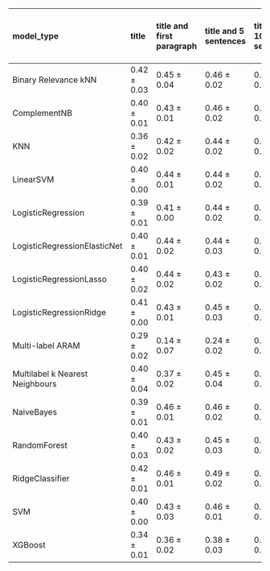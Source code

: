 | model_type                      | title           | title and first paragraph   | title and 5 sentences   | title and 10 sentences   | title and first sentence each paragraph   | raw text            |
|:--------------------------------|:----------------|:----------------------------|:------------------------|:-------------------------|:------------------------------------------|:--------------------|
| Binary Relevance kNN            | 0.42 $\pm$ 0.03 | 0.45 $\pm$ 0.04             | 0.46 $\pm$ 0.02         | 0.48 $\pm$ 0.01          | 0.43 $\pm$ 0.04                           | 0.50 $\pm$ 0.01     |
| ComplementNB                    | 0.40 $\pm$ 0.01 | 0.43 $\pm$ 0.01             | 0.46 $\pm$ 0.02         | 0.50 $\pm$ 0.01          | 0.48 $\pm$ 0.02                           | 0.54 $\pm$ 0.02     |
| KNN                             | 0.36 $\pm$ 0.02 | 0.42 $\pm$ 0.02             | 0.44 $\pm$ 0.02         | 0.45 $\pm$ 0.01          | 0.41 $\pm$ 0.02                           | 0.45 $\pm$ 0.02     |
| LinearSVM                       | 0.40 $\pm$ 0.00 | 0.44 $\pm$ 0.01             | 0.44 $\pm$ 0.02         | 0.49 $\pm$ 0.01          | 0.43 $\pm$ 0.03                           | 0.50 $\pm$ 0.02     |
| LogisticRegression              | 0.39 $\pm$ 0.01 | 0.41 $\pm$ 0.00             | 0.44 $\pm$ 0.02         | 0.49 $\pm$ 0.02          | 0.45 $\pm$ 0.02                           | 0.50 $\pm$ 0.01     |
| LogisticRegressionElasticNet    | 0.40 $\pm$ 0.01 | 0.44 $\pm$ 0.02             | 0.44 $\pm$ 0.03         | 0.49 $\pm$ 0.02          | 0.45 $\pm$ 0.02                           | 0.50 $\pm$ 0.04     |
| LogisticRegressionLasso         | 0.40 $\pm$ 0.02 | 0.44 $\pm$ 0.02             | 0.43 $\pm$ 0.02         | 0.48 $\pm$ 0.03          | 0.45 $\pm$ 0.02                           | 0.49 $\pm$ 0.04     |
| LogisticRegressionRidge         | 0.41 $\pm$ 0.00 | 0.43 $\pm$ 0.01             | 0.45 $\pm$ 0.03         | 0.48 $\pm$ 0.02          | 0.44 $\pm$ 0.01                           | 0.49 $\pm$ 0.02     |
| Multi-label ARAM                | 0.29 $\pm$ 0.02 | 0.14 $\pm$ 0.07             | 0.24 $\pm$ 0.02         | 0.24 $\pm$ 0.03          | 0.24 $\pm$ 0.09                           | 0.28 $\pm$ 0.05     |
| Multilabel k Nearest Neighbours | 0.40 $\pm$ 0.04 | 0.37 $\pm$ 0.02             | 0.45 $\pm$ 0.04         | 0.49 $\pm$ 0.04          | 0.49 $\pm$ 0.07                           | 0.52 $\pm$ 0.03     |
| NaiveBayes                      | 0.39 $\pm$ 0.01 | 0.46 $\pm$ 0.01             | 0.46 $\pm$ 0.02         | 0.51 $\pm$ 0.02          | 0.48 $\pm$ 0.03                           | 0.53 $\pm$ 0.01     |
| RandomForest                    | 0.40 $\pm$ 0.03 | 0.43 $\pm$ 0.02             | 0.45 $\pm$ 0.03         | 0.49 $\pm$ 0.03          | 0.47 $\pm$ 0.03                           | 0.55 $\pm$ 0.00     |
| RidgeClassifier                 | 0.42 $\pm$ 0.01 | 0.46 $\pm$ 0.01             | 0.49 $\pm$ 0.02         | 0.53 $\pm$ 0.01          | 0.49 $\pm$ 0.03                           | **0.57 $\pm$ 0.01** |
| SVM                             | 0.40 $\pm$ 0.00 | 0.43 $\pm$ 0.03             | 0.46 $\pm$ 0.01         | 0.51 $\pm$ 0.01          | 0.47 $\pm$ 0.02                           | 0.56 $\pm$ 0.02     |
| XGBoost                         | 0.34 $\pm$ 0.01 | 0.36 $\pm$ 0.02             | 0.38 $\pm$ 0.03         | 0.40 $\pm$ 0.01          | 0.40 $\pm$ 0.02                           | 0.48 $\pm$ 0.02     |